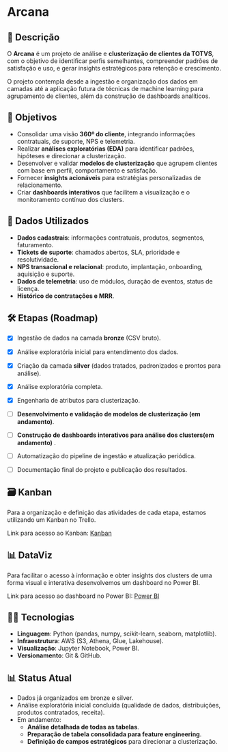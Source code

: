 # Arcana

## 📌 Descrição

O **Arcana** é um projeto de análise e **clusterização de clientes da TOTVS**, com o objetivo de identificar perfis semelhantes, compreender padrões de satisfação e uso, e gerar insights estratégicos para retenção e crescimento.  

O projeto contempla desde a ingestão e organização dos dados em camadas até a aplicação futura de técnicas de machine learning para agrupamento de clientes, além da construção de dashboards analíticos.


## 🎯 Objetivos

- Consolidar uma visão **360º do cliente**, integrando informações contratuais, de suporte, NPS e telemetria.  
- Realizar **análises exploratórias (EDA)** para identificar padrões, hipóteses e direcionar a clusterização.  
- Desenvolver e validar **modelos de clusterização** que agrupem clientes com base em perfil, comportamento e satisfação.  
- Fornecer **insights acionáveis** para estratégias personalizadas de relacionamento.  
- Criar **dashboards interativos** que facilitem a visualização e o monitoramento contínuo dos clusters.  


## 📂 Dados Utilizados

- **Dados cadastrais**: informações contratuais, produtos, segmentos, faturamento.  
- **Tickets de suporte**: chamados abertos, SLA, prioridade e resolutividade.  
- **NPS transacional e relacional**: produto, implantação, onboarding, aquisição e suporte.  
- **Dados de telemetria**: uso de módulos, duração de eventos, status de licença.  
- **Histórico de contratações e MRR**.  


## 🛠️ Etapas (Roadmap)

- [x] Ingestão de dados na camada **bronze** (CSV bruto).
- [x] Análise exploratória inicial para entendimento dos dados.
- [x] Criação da camada **silver** (dados tratados, padronizados e prontos para análise).  
- [x] Análise exploratória completa.  
- [x] Engenharia de atributos para clusterização.  
- [ ] **Desenvolvimento e validação de modelos de clusterização (em andamento)**.  
- [ ] **Construção de dashboards interativos para análise dos clusters(em andamento)** .  
- [ ] Automatização do pipeline de ingestão e atualização periódica.  
- [ ] Documentação final do projeto e publicação dos resultados.  


## 🗃️ Kanban

Para a organização e definição das atividades de cada etapa, estamos utilizando um Kanban no Trello.

Link para acesso ao Kanban: [Kanban](https://trello.com/invite/b/682fca65088d0a8826829116/ATTI3be9d02d2f1b29bb1b2e38895400c9d407137146/kanban-arcana-ec2025)


## 📊 DataViz

Para facilitar o acesso à informação e obter insights dos clusters de uma forma visual e interativa desenvolvemos um dashboard no Power BI.

Link para acesso ao dashboard no Power BI: [Power BI](https://app.powerbi.com/links/24aVgxlpNy?ctid=58b0caf9-adf5-4414-a98e-423beb13dddd&pbi_source=linkShare)


## 🧑‍💻 Tecnologias

- **Linguagem**: Python (pandas, numpy, scikit-learn, seaborn, matplotlib).  
- **Infraestrutura**: AWS (S3, Athena, Glue, Lakehouse).  
- **Visualização**: Jupyter Notebook, Power BI.  
- **Versionamento**: Git & GitHub.  


## 📊 Status Atual

- Dados já organizados em bronze e silver.  
- Análise exploratória inicial concluída (qualidade de dados, distribuições, produtos contratados, receita).  
- Em andamento:  
  - **Análise detalhada de todas as tabelas**.  
  - **Preparação de tabela consolidada para feature engineering**.  
  - **Definição de campos estratégicos** para direcionar a clusterização.
